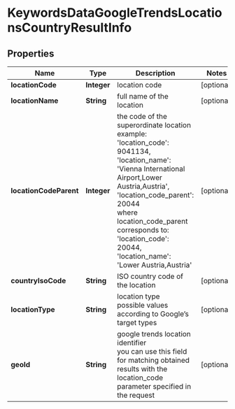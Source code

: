 # KeywordsDataGoogleTrendsLocationsCountryResultInfo


## Properties

| Name | Type | Description | Notes |
|------------ | ------------- | ------------- | -------------|
**locationCode** | **Integer** | location code |[optional]|
**locationName** | **String** | full name of the location |[optional]|
**locationCodeParent** | **Integer** | the code of the superordinate location<br>example:<br>'location_code': 9041134,<br>'location_name': 'Vienna International Airport,Lower Austria,Austria',<br>'location_code_parent': 20044<br>where location_code_parent corresponds to:<br>'location_code': 20044,<br>'location_name': 'Lower Austria,Austria' |[optional]|
**countryIsoCode** | **String** | ISO country code of the location |[optional]|
**locationType** | **String** | location type<br>possible values according to Google’s target types |[optional]|
**geoId** | **String** | google trends location identifier<br>you can use this field for matching obtained results with the location_code parameter specified in the request |[optional]|